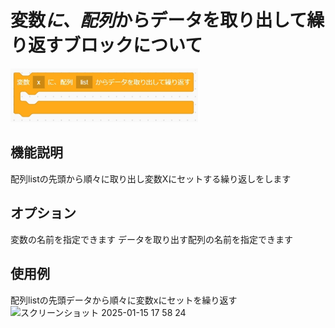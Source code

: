 # 変数*に、配列*からデータを取り出して繰り返すブロックについて

<img src="./../images/control/control_matrix.jpg" width="300">

## 機能説明
配列listの先頭から順々に取り出し変数Xにセットする繰り返しをします

## オプション
変数の名前を指定できます データを取り出す配列の名前を指定できます  

## 使用例  
配列listの先頭データから順々に変数xにセットを繰り返す  
<img width="340" alt="スクリーンショット 2025-01-15 17 58 24" src="https://github.com/user-attachments/assets/63738aca-f321-461e-a3c4-ce57c5573859" />
